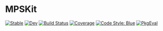 # MPSKit

[![Stable](https://img.shields.io/badge/docs-stable-blue.svg)](https://f-koehler.github.io/MPSKit.jl/stable)
[![Dev](https://img.shields.io/badge/docs-dev-blue.svg)](https://f-koehler.github.io/MPSKit.jl/dev)
[![Build Status](https://github.com/f-koehler/MPSKit.jl/actions/workflows/CI.yml/badge.svg?branch=main)](https://github.com/f-koehler/MPSKit.jl/actions/workflows/CI.yml?query=branch%3Amain)
[![Coverage](https://codecov.io/gh/f-koehler/MPSKit.jl/branch/main/graph/badge.svg)](https://codecov.io/gh/f-koehler/MPSKit.jl)
[![Code Style: Blue](https://img.shields.io/badge/code%20style-blue-4495d1.svg)](https://github.com/invenia/BlueStyle)
[![PkgEval](https://JuliaCI.github.io/NanosoldierReports/pkgeval_badges/D/MPSKit.svg)](https://JuliaCI.github.io/NanosoldierReports/pkgeval_badges/report.html)

